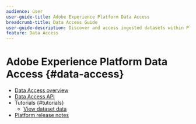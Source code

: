 ```yaml
---
audience: user
user-guide-title: Adobe Experience Platform Data Access
breadcrumb-title: Data Access Guide
user-guide-description: Discover and access ingested datasets within Platform.
feature: Data Access
---
```


# Adobe Experience Platform Data Access {#data-access}

- [Data Access overview](home.md)
- [Data Access API](api.md)
- Tutorials {#tutorials}
  - [View dataset data](tutorials/dataset-data.md)
- [Platform release notes](https://www.adobe.com/go/platform-release-notes-en)